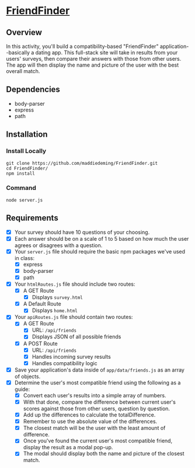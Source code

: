 # [FriendFinder](https://friend-finder-maddie.herokuapp.com/)
## Overview
In this activity, you'll build a compatibility-based "FriendFinder" application--basically a dating app. This full-stack site will take in results from your users' surveys, then compare their answers with those from other users. The app will then display the name and picture of the user with the best overall match.
## Dependencies
* body-parser
* express
* path
## Installation
### Install Locally
```
git clone https://github.com/maddiedeming/FriendFinder.git
cd FriendFinder/
npm install
```
### Command
```
node server.js
```
## Requirements
- [x] Your survey should have 10 questions of your choosing. 
- [x] Each answer should be on a scale of 1 to 5 based on how much the user agrees or disagrees with a question.
- [x] Your `server.js` file should require the basic npm packages we've used in class: 
  - [x] express
  - [x] body-parser
  - [x] path
- [x] Your `htmlRoutes.js` file should include two routes:
  - [x] A GET Route
    - [x] Displays `survey.html` 
  - [x] A Default Route 
    - [x] Displays `home.html` 
- [x] Your `apiRoutes.js` file should contain two routes:
  - [x] A GET Route
    - [x] URL: `/api/friends`
    - [x] Displays JSON of all possible friends
  - [x] A POST Route
    - [x] URL: `/api/friends`
    - [x] Handles incoming survey results
    - [x] Handles compatibility logic
- [x] Save your application's data inside of `app/data/friends.js` as an array of objects.
- [x] Determine the user's most compatible friend using the following as a guide:
    - [x] Convert each user's results into a simple array of numbers.
    - [x] With that done, compare the difference between current user's scores against those from other users, question by question.
    - [x] Add up the differences to calculate the totalDifference.
    - [x] Remember to use the absolute value of the differences.
    - [x] The closest match will be the user with the least amount of difference.
    - [x] Once you've found the current user's most compatible friend, display the result as a modal pop-up.
    - [x] The modal should display both the name and picture of the closest match.
